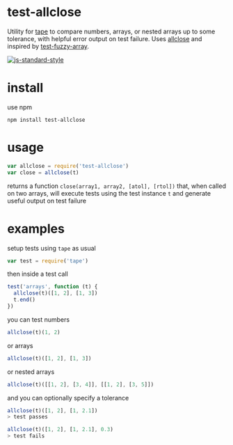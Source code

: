 # test-allclose

Utility for [tape](https://github.com/substack/tape) to compare numbers, arrays, or nested arrays up to some tolerance, with helpful error output on test failure. Uses [allclose](https://github.com/freeman-lab/allclose) and inspired by [test-fuzzy-array](https://github.com/Jam3/test-fuzzy-array).

[![js-standard-style](https://cdn.rawgit.com/feross/standard/master/badge.svg)](https://github.com/feross/standard)

# install

use npm

```
npm install test-allclose
```

# usage

```javascript
var allclose = require('test-allclose')
var close = allclose(t)
```

returns a function `close(array1, array2, [atol], [rtol])` that, when called on two arrays, will execute tests using the test instance `t` and generate useful output on test failure

# examples

setup tests using `tape` as usual

```javascript
var test = require('tape')
```

then inside a test call 

```javascript
test('arrays', function (t) {
  allclose(t)([1, 2], [1, 3])
  t.end()
})
```

you can test numbers

```javascript
allclose(t)(1, 2)
```

or arrays

```javascript
allclose(t)([1, 2], [1, 3])
```

or nested arrays

```javascript
allclose(t)([[1, 2], [3, 4]], [[1, 2], [3, 5]])
```

and you can optionally specify a tolerance

```javascript
allclose(t)([1, 2], [1, 2.1])
> test passes

allclose(t)([1, 2], [1, 2.1], 0.3)
> test fails
```



